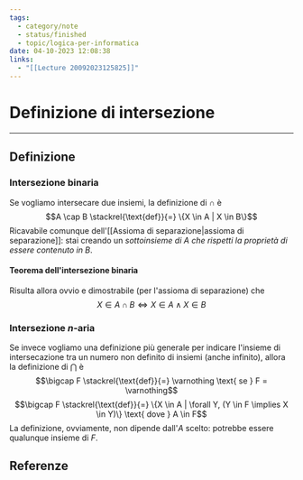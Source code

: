 ```yaml
---
tags:
  - category/note
  - status/finished
  - topic/logica-per-informatica
date: 04-10-2023 12:08:38
links:
  - "[[Lecture 20092023125825]]"
---
```

# Definizione di intersezione
---
## Definizione
### Intersezione binaria
Se vogliamo intersecare due insiemi, la definizione di $\cap$ è
$$A \cap B \stackrel{\text{def}}{=} \{X \in A | X \in B\}$$
Ricavabile comunque dell'[[Assioma di separazione|assioma di separazione]]: stai creando un _sottoinsieme di $A$ che rispetti la proprietà di essere contenuto in $B$_.

#### Teorema dell'intersezione binaria
Risulta allora ovvio e dimostrabile (per l'assioma di separazione) che
$$X \in A \cap B \iff X \in A \land X \in B$$

### Intersezione _n_-aria
Se invece vogliamo una definizione più generale per indicare l'insieme di intersecazione tra un numero non definito di insiemi (anche infinito), allora la definizione di $\bigcap$ è
$$\bigcap F \stackrel{\text{def}}{=} \varnothing \text{ se } F = \varnothing$$
$$\bigcap F \stackrel{\text{def}}{=} \{X \in A | \forall Y, (Y \in F \implies X \in Y)\} \text{ dove } A \in F$$
La definizione, ovviamente, non dipende dall'$A$ scelto: potrebbe essere qualunque insieme di $F$.

## Referenze